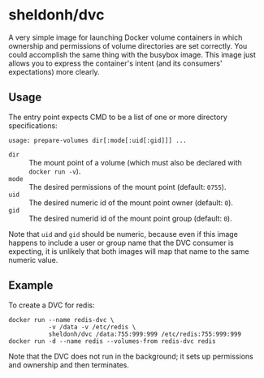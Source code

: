 # sheldonh/dvc

A very simple image for launching Docker volume containers in which ownership and permissions of volume directories are set correctly.
You could accomplish the same thing with the busybox image.
This image just allows you to express the container's intent (and its consumers' expectations) more clearly.

## Usage

The entry point expects CMD to be a list of one or more directory specifications:

```
usage: prepare-volumes dir[:mode[:uid[:gid]]] ...
```

<dl>
<dt><code>dir</code></dt>
<dd>The mount point of a volume (which must also be declared with <code>docker run -v</code>).</dd>
<dt><code>mode</code></dt>
<dd>The desired permissions of the mount point (default: <code>0755</code>).</dd>
<dt><code>uid</code></dt>
<dd>The desired numeric id of the mount point owner (default: <code>0</code>).</dd>
<dt><code>gid</code></dt>
<dd>The desired numerid id of the mount point group (default: <code>0</code>).</dd>
</dl>

Note that `uid` and `gid` should be numeric, because even if this image happens to include a user or group name that the DVC consumer is expecting,
it is unlikely that both images will map that name to the same numeric value.

## Example

To create a DVC for redis:

```
docker run --name redis-dvc \
           -v /data -v /etc/redis \
           sheldonh/dvc /data:755:999:999 /etc/redis:755:999:999
docker run -d --name redis --volumes-from redis-dvc redis
```

Note that the DVC does not run in the background; it sets up permissions and ownership and then terminates.
